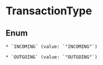 
# TransactionType

## Enum


    * `INCOMING` (value: `"INCOMING"`)

    * `OUTGOING` (value: `"OUTGOING"`)



